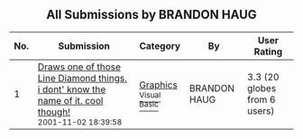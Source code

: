 ﻿<div align="center">

## All Submissions by BRANDON HAUG

</div>

No.  | Submission | Category | By   | User Rating
---- | ---------- | -------- | ---- | -----------
1 | [Draws one of those Line Diamond things\. i dont' know the name of it\. cool though\!<br /><sup>2001-11-02 18:39:58</sup>](https://github.com/Planet-Source-Code/brandon-haug-draws-one-of-those-line-diamond-things-i-dont-know-the-name-of-it-cool-though__1-28605) | [Graphics<br /><sup>Visual Basic</sup>](../ByCategory/graphics__1-46.md) | BRANDON HAUG | 3.3 (20 globes from 6 users)
